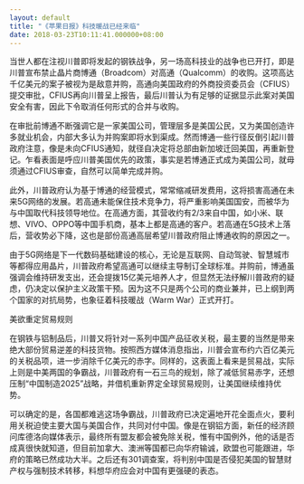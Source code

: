 ```yaml
---
layout: default
title: "《苹果日报》科技暖战已经来临"
date: 2018-03-23T10:11:41.000000+08:00
---
```


当世人都在注视川普即将发起的钢铁战争，另一场高科技业的战争也已开打，即是川普宣布禁止晶片商博通（Broadcom）对高通（Qualcomm）的收购。这项高达千亿美元的案子被视为是敌意并购，高通向美国政府的外商投资委员会（CFIUS）提交审批，CFIUS再向川普呈上报告，最后川普认为有足够的证据显示此案对美国安全有害，因此下令取消任何形式的合并与收购。

在审批前博通不断强调它是一家美国公司，管理层多是美国公民，又为美国创造许多就业机会，内部大多认为并购案即将水到渠成。然而博通一些行径反倒引起川普政府注意，像是未向CFIUS通知，就径自决定将总部由新加坡迁回美国，再重新登记。乍看表面是呼应川普美国优先的政策，事实是若博通正式成为美国公司，就毋须通过CFIUS审查，自然可以简单完成并购。

此外，川普政府认为基于博通的经营模式，常常缩减研发费用，这将损害高通在未来5G网络的发展。若高通未能保住技术竞争力，将严重影响美国国安，而被华为与中国取代科技领导地位。在高通方面，其营收约有2/3来自中国，如小米、联想、VIVO、OPPO等中国手机商，基本上都是高通的客户。若高通在5G技术上落后，营收势必下降，这也是部份高通高层希望川普政府阻止博通收购的原因之一。

由于5G网络是下一代数码基础建设的核心，无论是互联网、自动驾驶、智慧城市等都得应用晶片，川普政府希望高通可以继续主导制订全球标准。并购前，博通虽强调会维持研发支出，还会提拨15亿美元培养人才，但显然无法纾解川普政府的疑虑，仍决定以保护主义政策干预。因为这不只是两个公司的商业兼并，已上纲到两个国家的对抗局势，也象征着科技暖战（Warm War）正式开打。

美欲重定贸易规则

在钢铁与铝制品后，川普又将针对一系列中国产品征收关税，最主要的当然是带来绝大部份贸易逆差的科技货物。按照西方媒体消息指出，川普会宣布约六百亿美元的关税品项，进一步消除千亿美元的赤字。同样的，这表面上看来是贸易战，实际上则是中美两国的争霸战，川普政府有一石三鸟的规划，除了减低贸易赤字，还想压制“中国制造2025”战略，并借机重新界定全球贸易规则，让美国继续维持优势。

可以确定的是，各国都难逃这场争霸战，川普政府已决定遍地开花全面点火，要利用关税迫使主要大国与美国合作，共同对付中国。像是在钢铝方面，新任的经济顾问库德洛向媒体表示，最终所有盟友都会被免除关税，惟有中国例外，他的话是否成真很快就知道，但目前加拿大、澳洲等国都已向华府输诚，欧盟也可能跟进，华府的策略已然成功大半。之后还有301调查案，将判别中国是否侵犯美国的智慧财产权与强制技术转移，料想华府应会对中国有更强硬的表态。

